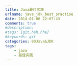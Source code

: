 ```yaml
---
title: Java最佳实践
urlname: java_jdk_best_practise
date: 2014-01-06 22:07:43
comments: true
#description: 
#tags: [git,hah,hha]
#keywords: git
categories: 00Java&JDK
tags:
    - java
    - 最佳实践
---
```

